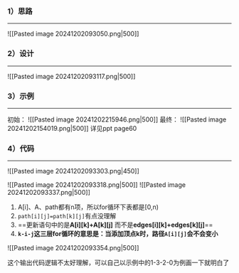 
### 1）思路
---
![[Pasted image 20241202093050.png|500]]


### 2）设计
---
![[Pasted image 20241202093117.png|500]]

### 3）示例
---
初始：
![[Pasted image 20241202215946.png|500]]
最终：
![[Pasted image 20241202154019.png|500]]
详见ppt page60

### 4）代码
---
![[Pasted image 20241202093303.png|450]]

![[Pasted image 20241202093318.png|500]]
![[Pasted image 20241202093337.png|500]]

1. A\[i]、A、path都有n项，所以for循环下表都是\[0,n)
2. `path[i][j]=path[k][j]`有点没理解
3. ==更新语句中的是**A\[i]\[k]+A\[k]\[j]** 而不是**edges\[i]\[k]+edges\[k]\[j]**==
4. **`k-i-j`这三层for循环的意思是：当添加顶点k时，路径`A[i][j]`会不会变小**

![[Pasted image 20241202093354.png|500]]

这个输出代码逻辑不太好理解，可以自己以示例中的1-3-2-0为例画一下就明白了